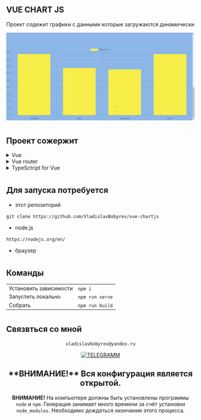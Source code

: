 
## VUE CHART JS
Проект содежит графики с данными которые загружаются динамически

<div align="left">

![Lax 2.0 Gif](./readme.gif)

#
## Проект сожержит

<details>
  <summary >Vue</summary>

  [Что это?](https://vuejs.org/)

    Прогрессивный JavaScript-фреймворк

</details>


<details >
  <summary > Vue router</summary>
 
  [Что это?](https://router.vuejs.org/) 

    Роутиг на страницах осуществляется через [<router-view>] без перезагрузки
    шапка сайта остается неизменной и не загружается при смене страниц
</details>

<details >
  <summary >TypeSctript for Vue</summary>
 
  [Что это?](https://vuex.vuejs.org/guide/typescript-support.html) 

    Vuex предоставляет свои типы, поэтому вы можете использовать TypeScript для написания определения хранилища. Вам не нужна специальная конфигурация TypeScript для Vuex. Пожалуйста, следуйте базовой настройке TypeScript Vue для настройки вашего проекта.
</details>




# 
## Для запуска потребуется
- этот репозиторий 
 ```
git clone https://github.com/VladislavBobyrev/vue-chartjs
```
- node.js 
 
```
https://nodejs.org/en/
```

<!-- - Live Sass Compiler

 
```
https://marketplace.visualstudio.com/items?itemName=ritwickdey.live-sass
``` -->

- браузер

#
## Команды

|                        |                       |
|------------------------|:----------------------|
| Установить зависимости | `npm i`               |
| Запустить локально     | `npm run serve`       |
| Собрать                | `npm run build`       |
 
#
## Связвться со мной
<div align='center'> 
 
 ```
vladislavbobyrev@yandex.ru
```
 
 [![TELEGRAMM](https://img.shields.io/badge/telegramm-4285F4?style=for-the-badge&logo=read-the-docs&logoColor=white)](https://t.me/VladislavBobyrev)

 </div>
 
<div align="center">
  <h2>**ВНИМАНИЕ!**  Вся конфигурация является открытой. </h2>
 
**ВНИМАНИЕ!** На компьютере должны быть установлены программы `node` и `npm`.
Генерация  занимает много времени за счёт
установки `node_modules`. Необходимо дождаться окончания этого процесса.
 
</div>
